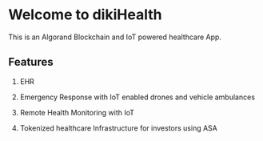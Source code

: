 # Welcome to dikiHealth 

This is an Algorand Blockchain and IoT powered healthcare App.

## Features

1. EHR

2. Emergency Response with IoT enabled drones and vehicle ambulances

3. Remote Health Monitoring with IoT

4. Tokenized healthcare Infrastructure for investors using ASA





